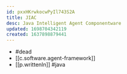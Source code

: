 ```yaml
---
id: pxxHKrwkocwPyIl743S2A
title: JIAC
desc: Java Intelligent Agent Componentware
updated: 1698704342119
created: 1637898879441
---
```


- #dead
- [[c.software.agent-framework]]
- [[p.writtenIn]] #java
